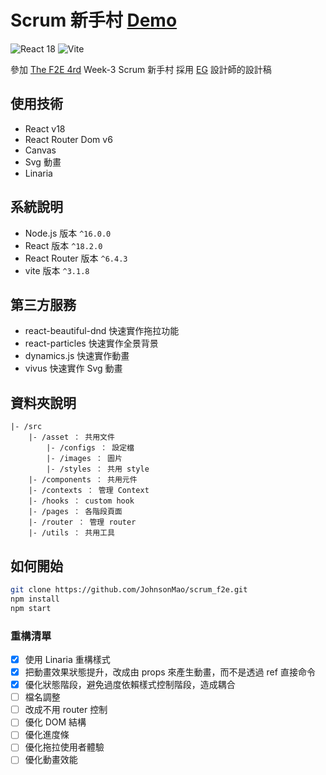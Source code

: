 # Scrum 新手村 [Demo](https://johnsonmao.github.io/scrum_f2e/)

![React 18](https://img.shields.io/badge/React-20232A?style=for-the-badge&logo=react&logoColor=61DAFB)
![Vite](https://img.shields.io/badge/Vite-B73BFE?style=for-the-badge&logo=vite&logoColor=FFD62E)

參加 [The F2E 4rd](https://2022.thef2e.com/users/12061549261446456233) Week-3 Scrum 新手村
採用 [EG](https://2022.thef2e.com/users/12061549261454740203) 設計師的設計稿

## 使用技術

- React v18
- React Router Dom v6
- Canvas
- Svg 動畫
- Linaria

## 系統說明

- Node.js 版本 `^16.0.0`
- React 版本 `^18.2.0`
- React Router 版本 `^6.4.3`
- vite 版本 `^3.1.8`

## 第三方服務

- react-beautiful-dnd 快速實作拖拉功能
- react-particles 快速實作全景背景
- dynamics.js 快速實作動畫
- vivus 快速實作 Svg 動畫

## 資料夾說明

```
|- /src
    |- /asset ： 共用文件
        |- /configs ： 設定檔
        |- /images ： 圖片
        |- /styles ： 共用 style
    |- /components ： 共用元件
    |- /contexts ： 管理 Context
    |- /hooks ： custom hook
    |- /pages ： 各階段頁面
    |- /router ： 管理 router
    |- /utils ： 共用工具
```

## 如何開始

```sh
git clone https://github.com/JohnsonMao/scrum_f2e.git
npm install
npm start
```

### 重構清單
- [x] 使用 Linaria 重構樣式
- [x] 把動畫效果狀態提升，改成由 props 來產生動畫，而不是透過 ref 直接命令
- [x] 優化狀態階段，避免過度依賴樣式控制階段，造成耦合
- [ ] 檔名調整
- [ ] 改成不用 router 控制
- [ ] 優化 DOM 結構
- [ ] 優化進度條
- [ ] 優化拖拉使用者體驗
- [ ] 優化動畫效能
